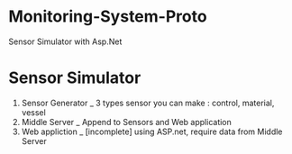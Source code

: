 # Monitoring-System-Proto

Sensor Simulator with Asp.Net

# Sensor Simulator
  1. Sensor Generator _ 3 types sensor you can make : control, material, vessel
  2. Middle Server _ Append to Sensors and Web application
  3. Web appliction _ [incomplete] using ASP.net, require data from Middle Server
